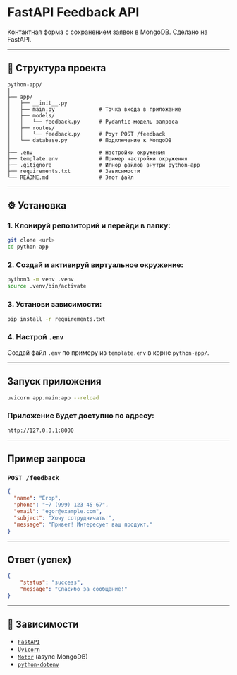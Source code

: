 # FastAPI Feedback API

Контактная форма с сохранением заявок в MongoDB. Сделано на FastAPI.

---

## 📁 Структура проекта

```
python-app/
│
├── app/
│   ├── __init__.py
│   ├── main.py              # Точка входа в приложение
│   ├── models/
│   │   └── feedback.py      # Pydantic-модель запроса
│   ├── routes/
│   │   └── feedback.py      # Роут POST /feedback
│   └── database.py          # Подключение к MongoDB
│
├── .env                     # Настройки окружения
├── template.env             # Пример настройки окружения
├── .gitignore               # Игнор файлов внутри python-app
├── requirements.txt         # Зависимости
└── README.md                # Этот файл
```

---

## ⚙️ Установка

### 1. Клонируй репозиторий и перейди в папку:

```bash
git clone <url>
cd python-app
```

### 2. Создай и активируй виртуальное окружение:

```bash
python3 -m venv .venv
source .venv/bin/activate
```

### 3. Установи зависимости:

```bash
pip install -r requirements.txt
```

### 4. Настрой `.env`

Создай файл `.env` по примеру из `template.env` в корне `python-app/`.

---

## Запуск приложения

```bash
uvicorn app.main:app --reload
```

### Приложение будет доступно по адресу:
```
http://127.0.0.1:8000
```

---

## Пример запроса

### `POST /feedback`

```json
{
  "name": "Егор",
  "phone": "+7 (999) 123-45-67",
  "email": "egor@example.com",
  "subject": "Хочу сотрудничать!",
  "message": "Привет! Интересует ваш продукт."
}
```

---

##  Ответ (успех)

```json
{
    "status": "success",
    "message": "Спасибо за сообщение!"
}
```

---

## 📌 Зависимости

- [`FastAPI`](https://fastapi.tiangolo.com/)
- [`Uvicorn`](https://www.uvicorn.org/)
- [`Motor`](https://motor.readthedocs.io/) (async MongoDB)
- [`python-dotenv`](https://saurabh-kumar.com/python-dotenv/)

